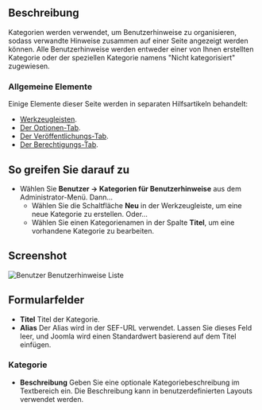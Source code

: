 <!-- Filename: Help4.x:User_Notes:_New_or_Edit_Category / Display title: Benutzerhinweise: Kategorie neu erstellen oder bearbeiten -->

## Beschreibung

Kategorien werden verwendet, um Benutzerhinweise zu organisieren, sodass verwandte Hinweise zusammen auf einer Seite angezeigt werden können. Alle Benutzerhinweise werden entweder einer von Ihnen erstellten Kategorie oder der speziellen Kategorie namens "Nicht kategorisiert" zugewiesen.

### Allgemeine Elemente

Einige Elemente dieser Seite werden in separaten Hilfsartikeln behandelt:

* [Werkzeugleisten](jdocmanual?article=help/common-elements/toolbars).
* [Der Optionen-Tab](jdocmanual?article=help/common-elements/edit-category-options).
* [Der Veröffentlichungs-Tab](jdocmanual?article=help/common-elements/edit-publishing).
* [Der Berechtigungs-Tab](jdocmanual?article=help/common-elements/edit-permissions).

## So greifen Sie darauf zu

- Wählen Sie **Benutzer → Kategorien für Benutzerhinweise** aus dem Administrator-Menü. Dann...
  - Wählen Sie die Schaltfläche **Neu** in der Werkzeugleiste, um eine neue Kategorie zu erstellen. Oder...
  - Wählen Sie einen Kategorienamen in der Spalte **Titel**, um eine vorhandene Kategorie zu bearbeiten.

## Screenshot

![Benutzer Benutzerhinweise Liste](../../../de/images/users/users-user-notes-edit-category.png)

## Formularfelder

- **Titel** Titel der Kategorie.
- **Alias** Der Alias wird in der SEF-URL verwendet. Lassen Sie dieses Feld leer, und Joomla wird einen Standardwert basierend auf dem Titel einfügen.

### Kategorie

- **Beschreibung** Geben Sie eine optionale Kategoriebeschreibung im Textbereich ein. Die Beschreibung kann in benutzerdefinierten Layouts verwendet werden.
